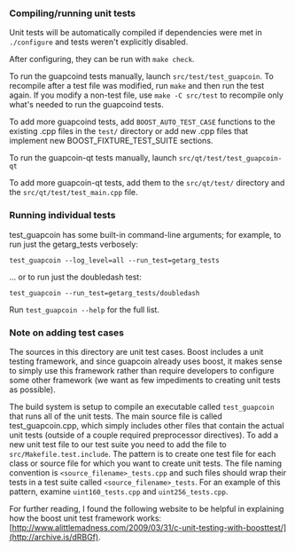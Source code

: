 ### Compiling/running unit tests

Unit tests will be automatically compiled if dependencies were met in `./configure`
and tests weren't explicitly disabled.

After configuring, they can be run with `make check`.

To run the guapcoind tests manually, launch `src/test/test_guapcoin`. To recompile
after a test file was modified, run `make` and then run the test again. If you
modify a non-test file, use `make -C src/test` to recompile only what's needed
to run the guapcoind tests.

To add more guapcoind tests, add `BOOST_AUTO_TEST_CASE` functions to the existing
.cpp files in the `test/` directory or add new .cpp files that
implement new BOOST_FIXTURE_TEST_SUITE sections.

To run the guapcoin-qt tests manually, launch `src/qt/test/test_guapcoin-qt`

To add more guapcoin-qt tests, add them to the `src/qt/test/` directory and
the `src/qt/test/test_main.cpp` file.

### Running individual tests

test_guapcoin has some built-in command-line arguments; for
example, to run just the getarg_tests verbosely:

    test_guapcoin --log_level=all --run_test=getarg_tests

... or to run just the doubledash test:

    test_guapcoin --run_test=getarg_tests/doubledash

Run `test_guapcoin --help` for the full list.

### Note on adding test cases

The sources in this directory are unit test cases.  Boost includes a
unit testing framework, and since guapcoin already uses boost, it makes
sense to simply use this framework rather than require developers to
configure some other framework (we want as few impediments to creating
unit tests as possible).

The build system is setup to compile an executable called `test_guapcoin`
that runs all of the unit tests.  The main source file is called
test_guapcoin.cpp, which simply includes other files that contain the
actual unit tests (outside of a couple required preprocessor
directives). To add a new unit test file to our test suite you need
to add the file to `src/Makefile.test.include`. The pattern is to
create one test file for each class or source file for which you want
to create unit tests.  The file naming convention is
`<source_filename>_tests.cpp` and such files should wrap their tests
in a test suite called `<source_filename>_tests`.  For an example of
this pattern, examine `uint160_tests.cpp` and `uint256_tests.cpp`.

For further reading, I found the following website to be helpful in
explaining how the boost unit test framework works:
[http://www.alittlemadness.com/2009/03/31/c-unit-testing-with-boosttest/](http://archive.is/dRBGf).
